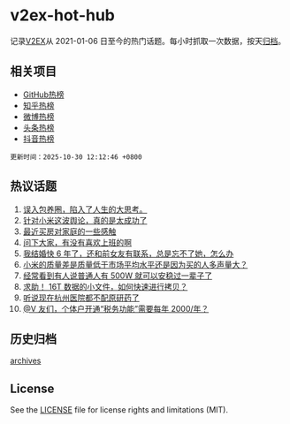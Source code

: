 # v2ex-hot-hub

 记录[V2EX](https://www.v2ex.com/)从 2021-01-06 日至今的热门话题。每小时抓取一次数据，按天[归档](archives)。
 
 ## 相关项目

- [GitHub热榜](https://github.com/lonnyzhang423/github-hot-hub)
- [知乎热榜](https://github.com/lonnyzhang423/zhihu-hot-hub)
- [微博热榜](https://github.com/lonnyzhang423/weibo-hot-hub)
- [头条热榜](https://github.com/lonnyzhang423/toutiao-hot-hub)
- [抖音热榜](https://github.com/lonnyzhang423/douyin-hot-hub)


 `更新时间：2025-10-30 12:12:46 +0800`

## 热议话题

1. [误入包养圈，陷入了人生的大思考。](https://www.v2ex.com/t/1169124)
1. [针对小米这波舆论，真的是太成功了](https://www.v2ex.com/t/1169164)
1. [最近买房对家庭的一些感触](https://www.v2ex.com/t/1169141)
1. [问下大家，有没有喜欢上班的啊](https://www.v2ex.com/t/1169301)
1. [我结婚快 6 年了，还和前女友有联系，总是忘不了她，怎么办](https://www.v2ex.com/t/1169228)
1. [小米的质量差是质量低于市场平均水平还是因为买的人多声量大？](https://www.v2ex.com/t/1169148)
1. [经常看到有人说普通人有 500W 就可以安稳过一辈子了](https://www.v2ex.com/t/1169207)
1. [求助！ 16T 数据的小文件，如何快速进行拷贝？](https://www.v2ex.com/t/1169211)
1. [听说现在杭州医院都不配原研药了](https://www.v2ex.com/t/1169305)
1. [@V 友们，个体户开通“税务功能”需要每年 2000/年？](https://www.v2ex.com/t/1169289)

## 历史归档

[archives](archives)

## License

See the [LICENSE](LICENSE) file for license rights and limitations (MIT).
